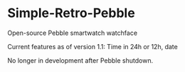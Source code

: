 # Simple-Retro-Pebble
Open-source Pebble smartwatch watchface

Current features as of version 1.1: Time in 24h or 12h, date

No longer in development after Pebble shutdown.
